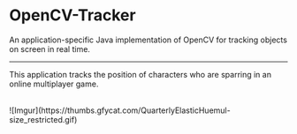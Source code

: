 # OpenCV-Tracker
An application-specific Java implementation of OpenCV for tracking objects on screen in real time.
<br><hr>
This application tracks the position of characters who are sparring in an online multiplayer game.


<br>
![Imgur](https://thumbs.gfycat.com/QuarterlyElasticHuemul-size_restricted.gif)
